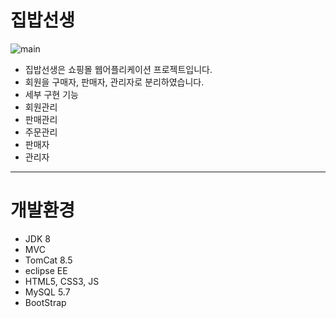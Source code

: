 # 집밥선생
![main](https://user-images.githubusercontent.com/88926356/142715852-62bbe4e5-5649-4a12-8ad9-b2b720c799ea.gif)
<ul>
  <li>집밥선생은 쇼핑몰 웹어플리케이션 프로젝트입니다.</li>
  <li>회원을 구매자, 판매자, 관리자로 분리하였습니다. </li>
  <li>세부 구현 기능
    <li>회원관리</li>
    <li>판매관리</li>
    <li>주문관리</li>
    <li>판매자</li>
    <li>관리자</li>
  </li>
</ul>

<hr>
<h1>개발환경</h1>
<ul>
  <li>JDK 8</li>
  <li>MVC</li>
  <li>TomCat 8.5</li>
  <li>eclipse EE</li>
  <li>HTML5, CSS3, JS</li>
  <li>MySQL 5.7</li>
  <li>BootStrap</li>
</ul>
